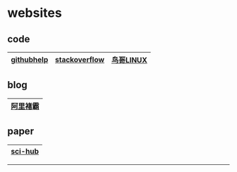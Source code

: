 # websites
## code
|[githubhelp][githubhelp]|[stackoverflow][stackflow]|[鸟哥LINUX][鸟哥]
|---|---|---

## blog
|[阿里褚霸][阿里褚霸]
|---
## paper
|[sci-hub][sci-hub]
|---
______
[githubhelp]:https://help.github.com/articles/error-repository-not-found/
[stackflow]:https://stackoverflow.com/
[阿里褚霸]:http://blog.yufeng.info/
[鸟哥]:http://linux.vbird.org/linux_basic/0157installcentos7.php
[sci-hub]:sci-hub.la
